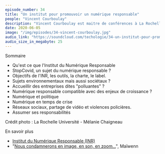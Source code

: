 ```yaml
---
episode_number: 34
title: "Un institut pour promouvoir un numérique responsable"
people: "Vincent Courboulay"
description: "Vincent Courboulay est maitre de conférences à La Rochelle Université et directeur scientifique de l'Institut du Numérique Responsable."
date: 2020-06-05
image: "/img/episodes/34-vincent-courboulay.jpg"
audio_link: "https://soundcloud.com/techologie/34-un-institut-pour-promouvoir-un-numerique-responsable-avec-vincent-courboulay"
audio_size_in_megabyte: 25
---
```


Sommaire

* Qu'est ce que l'Institut du Numérique Responsable
* StopCovid, un sujet du numérique responsable ?
* Objectifs de l'INR, les outils, la charte, le label.
* Sujets environnementaux mais aussi sociétaux ?
* Accueillir des entreprises dites "polluantes" ?
* Numérique responsable compatible avec des enjeux de croissance ?
* Numérique et politique
* Numérique en temps de crise
* Réseaux sociaux, partage de vidéo et violences policières.
* Assumer ses responsabilités

Crédit photo : La Rochelle Université - Mélanie Chaigneau

<div class="block">

En savoir plus
* [Institut du Numérique Responsable (INR)](https://institutnr.org/)
* "[Nous condamnerons en image, en son, en zoom...](https://www.franceinter.fr/emissions/lettres-d-interieur/lettres-d-interieur-28-mai-2020)", Maïwenn

</div>
